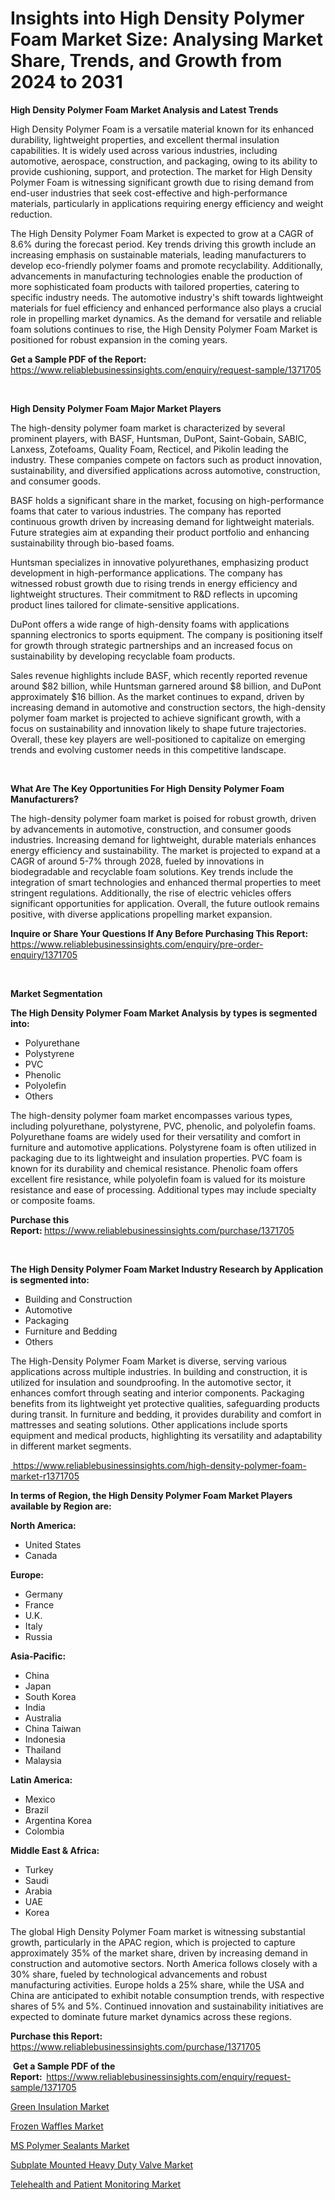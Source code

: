 <p><h1>Insights into High Density Polymer Foam Market Size: Analysing Market Share, Trends, and Growth from 2024 to 2031</h1></p><p><strong>High Density Polymer Foam Market Analysis and Latest Trends</strong></p>
<p><p>High Density Polymer Foam is a versatile material known for its enhanced durability, lightweight properties, and excellent thermal insulation capabilities. It is widely used across various industries, including automotive, aerospace, construction, and packaging, owing to its ability to provide cushioning, support, and protection. The market for High Density Polymer Foam is witnessing significant growth due to rising demand from end-user industries that seek cost-effective and high-performance materials, particularly in applications requiring energy efficiency and weight reduction.</p><p>The High Density Polymer Foam Market is expected to grow at a CAGR of 8.6% during the forecast period. Key trends driving this growth include an increasing emphasis on sustainable materials, leading manufacturers to develop eco-friendly polymer foams and promote recyclability. Additionally, advancements in manufacturing technologies enable the production of more sophisticated foam products with tailored properties, catering to specific industry needs. The automotive industry's shift towards lightweight materials for fuel efficiency and enhanced performance also plays a crucial role in propelling market dynamics. As the demand for versatile and reliable foam solutions continues to rise, the High Density Polymer Foam Market is positioned for robust expansion in the coming years.</p></p>
<p><strong>Get a Sample PDF of the Report:&nbsp;</strong> <a href="https://www.reliablebusinessinsights.com/enquiry/request-sample/1371705?utm_campaign=1113&utm_medium=2&utm_source=Github&utm_content=ia&utm_term=29102024&utm_id=high-density-polymer-foam">https://www.reliablebusinessinsights.com/enquiry/request-sample/1371705</a></p>
<p>&nbsp;</p>
<p><strong>High Density Polymer Foam Major Market Players</strong></p>
<p><p>The high-density polymer foam market is characterized by several prominent players, with BASF, Huntsman, DuPont, Saint-Gobain, SABIC, Lanxess, Zotefoams, Quality Foam, Recticel, and Pikolin leading the industry. These companies compete on factors such as product innovation, sustainability, and diversified applications across automotive, construction, and consumer goods.</p><p>BASF holds a significant share in the market, focusing on high-performance foams that cater to various industries. The company has reported continuous growth driven by increasing demand for lightweight materials. Future strategies aim at expanding their product portfolio and enhancing sustainability through bio-based foams.</p><p>Huntsman specializes in innovative polyurethanes, emphasizing product development in high-performance applications. The company has witnessed robust growth due to rising trends in energy efficiency and lightweight structures. Their commitment to R&D reflects in upcoming product lines tailored for climate-sensitive applications.</p><p>DuPont offers a wide range of high-density foams with applications spanning electronics to sports equipment. The company is positioning itself for growth through strategic partnerships and an increased focus on sustainability by developing recyclable foam products.</p><p>Sales revenue highlights include BASF, which recently reported revenue around $82 billion, while Huntsman garnered around $8 billion, and DuPont approximately $16 billion. As the market continues to expand, driven by increasing demand in automotive and construction sectors, the high-density polymer foam market is projected to achieve significant growth, with a focus on sustainability and innovation likely to shape future trajectories. Overall, these key players are well-positioned to capitalize on emerging trends and evolving customer needs in this competitive landscape.</p></p>
<p>&nbsp;</p>
<p><strong>What Are The Key Opportunities For High Density Polymer Foam Manufacturers?</strong></p>
<p><p>The high-density polymer foam market is poised for robust growth, driven by advancements in automotive, construction, and consumer goods industries. Increasing demand for lightweight, durable materials enhances energy efficiency and sustainability. The market is projected to expand at a CAGR of around 5-7% through 2028, fueled by innovations in biodegradable and recyclable foam solutions. Key trends include the integration of smart technologies and enhanced thermal properties to meet stringent regulations. Additionally, the rise of electric vehicles offers significant opportunities for application. Overall, the future outlook remains positive, with diverse applications propelling market expansion.</p></p>
<p><strong>Inquire or Share Your Questions If Any Before Purchasing This Report:</strong> <a href="https://www.reliablebusinessinsights.com/enquiry/pre-order-enquiry/1371705?utm_campaign=1113&utm_medium=2&utm_source=Github&utm_content=ia&utm_term=29102024&utm_id=high-density-polymer-foam">https://www.reliablebusinessinsights.com/enquiry/pre-order-enquiry/1371705</a></p>
<p>&nbsp;</p>
<p><strong>Market Segmentation</strong></p>
<p><strong>The High Density Polymer Foam Market Analysis by types is segmented into:</strong></p>
<p><ul><li>Polyurethane</li><li>Polystyrene</li><li>PVC</li><li>Phenolic</li><li>Polyolefin</li><li>Others</li></ul></p>
<p><p>The high-density polymer foam market encompasses various types, including polyurethane, polystyrene, PVC, phenolic, and polyolefin foams. Polyurethane foams are widely used for their versatility and comfort in furniture and automotive applications. Polystyrene foam is often utilized in packaging due to its lightweight and insulation properties. PVC foam is known for its durability and chemical resistance. Phenolic foam offers excellent fire resistance, while polyolefin foam is valued for its moisture resistance and ease of processing. Additional types may include specialty or composite foams.</p></p>
<p><strong>Purchase this Report:&nbsp;</strong><a href="https://www.reliablebusinessinsights.com/purchase/1371705?utm_campaign=1113&utm_medium=2&utm_source=Github&utm_content=ia&utm_term=29102024&utm_id=high-density-polymer-foam">https://www.reliablebusinessinsights.com/purchase/1371705</a></p>
<p>&nbsp;</p>
<p><strong>The High Density Polymer Foam Market Industry Research by Application is segmented into:</strong></p>
<p><ul><li>Building and Construction</li><li>Automotive</li><li>Packaging</li><li>Furniture and Bedding</li><li>Others</li></ul></p>
<p><p>The High-Density Polymer Foam Market is diverse, serving various applications across multiple industries. In building and construction, it is utilized for insulation and soundproofing. In the automotive sector, it enhances comfort through seating and interior components. Packaging benefits from its lightweight yet protective qualities, safeguarding products during transit. In furniture and bedding, it provides durability and comfort in mattresses and seating solutions. Other applications include sports equipment and medical products, highlighting its versatility and adaptability in different market segments.</p></p>
<p><a href="https://www.reliablebusinessinsights.com/high-density-polymer-foam-market-r1371705?utm_campaign=1113&utm_medium=2&utm_source=Github&utm_content=ia&utm_term=29102024&utm_id=high-density-polymer-foam">&nbsp;https://www.reliablebusinessinsights.com/high-density-polymer-foam-market-r1371705</a></p>
<p><strong>In terms of Region, the High Density Polymer Foam Market Players available by Region are:</strong></p>
<p>
    <p> <strong> North America: </strong>
        <ul>
            <li>United States</li>
            <li>Canada</li>
        </ul>
        </p> 
    <p> <strong> Europe: </strong>
        <ul>
            <li>Germany</li>
            <li>France</li>
            <li>U.K.</li>
            <li>Italy</li>
            <li>Russia</li>
        </ul>
        </p> 
    <p> <strong> Asia-Pacific: </strong>
        <ul>
            <li>China</li>
            <li>Japan</li>
            <li>South Korea</li>
            <li>India</li>
            <li>Australia</li>
            <li>China Taiwan</li>
            <li>Indonesia</li>
            <li>Thailand</li>
            <li>Malaysia</li>
        </ul>
        </p> 
    <p> <strong> Latin America: </strong>
        <ul>
            <li>Mexico</li>
            <li>Brazil</li>
            <li>Argentina Korea</li>
            <li>Colombia</li>
        </ul>
        </p> 
    <p> <strong> Middle East & Africa: </strong>
        <ul>
            <li>Turkey</li>
            <li>Saudi</li>
            <li>Arabia</li>
            <li>UAE</li>
            <li>Korea</li>
        </ul>
    </p>
    </p>
<p><p>The global High Density Polymer Foam market is witnessing substantial growth, particularly in the APAC region, which is projected to capture approximately 35% of the market share, driven by increasing demand in construction and automotive sectors. North America follows closely with a 30% share, fueled by technological advancements and robust manufacturing activities. Europe holds a 25% share, while the USA and China are anticipated to exhibit notable consumption trends, with respective shares of 5% and 5%. Continued innovation and sustainability initiatives are expected to dominate future market dynamics across these regions.</p></p>
<p><strong>Purchase this Report: </strong><a href="https://www.reliablebusinessinsights.com/purchase/1371705?utm_campaign=1113&utm_medium=2&utm_source=Github&utm_content=ia&utm_term=29102024&utm_id=high-density-polymer-foam">https://www.reliablebusinessinsights.com/purchase/1371705</a></p>
<p>&nbsp;<strong>Get a Sample PDF of the Report:&nbsp;&nbsp;</strong><a href="https://www.reliablebusinessinsights.com/enquiry/request-sample/1371705?utm_campaign=1113&utm_medium=2&utm_source=Github&utm_content=ia&utm_term=29102024&utm_id=high-density-polymer-foam">https://www.reliablebusinessinsights.com/enquiry/request-sample/1371705</a></p>
<p><strong></strong></p>
<p><p><a href="https://medium.com/@marcindrlozee4/impact-of-changing-trends-in-the-green-insulation-market-the-green-insulation-market-is-rapidly-9666b3603d28?utm_campaign=1113&utm_medium=2&utm_source=Github&utm_content=ia&utm_term=29102024&utm_id=high-density-polymer-foam">Green Insulation Market</a></p><p><a href="https://www.linkedin.com/pulse/frozen-waffles-market-outlook-forecast-from-2024-2031-salesurv-1veue?utm_campaign=1113&utm_medium=2&utm_source=Github&utm_content=ia&utm_term=29102024&utm_id=high-density-polymer-foam">Frozen Waffles Market</a></p><p><a href="https://medium.com/@jeannienqw/the-global-ms-polymer-sealants-market-is-projected-to-experience-an-annual-growth-rate-of-4-1-cec578d2dacb?utm_campaign=1113&utm_medium=2&utm_source=Github&utm_content=ia&utm_term=29102024&utm_id=high-density-polymer-foam">MS Polymer Sealants Market</a></p><p><a href="https://github.com/tewellnudorennk/Market-Research-Report-List-1/blob/main/subplate-mounted-heavy-duty-valve-market.md?utm_campaign=1113&utm_medium=2&utm_source=Github&utm_content=ia&utm_term=29102024&utm_id=high-density-polymer-foam">Subplate Mounted Heavy Duty Valve Market</a></p><p><a href="https://github.com/keitelmoprotinu/Market-Research-Report-List-1/blob/main/telehealth-and-patient-monitoring-market.md?utm_campaign=1113&utm_medium=2&utm_source=Github&utm_content=ia&utm_term=29102024&utm_id=high-density-polymer-foam">Telehealth and Patient Monitoring Market</a></p></p>